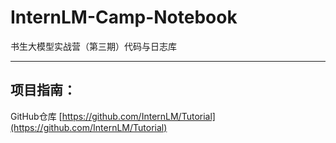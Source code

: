 # InternLM-Camp-Notebook

书生大模型实战营（第三期）代码与日志库

---

## 项目指南：
GitHub仓库 [https://github.com/InternLM/Tutorial](https://github.com/InternLM/Tutorial)
